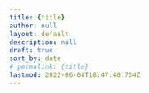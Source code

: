 ```yaml
---
title: {title}
author: null
layout: default
description: null
draft: true
sort_by: date
# permalink: {title}
lastmod: 2022-06-04T18:47:40.734Z
---
```

